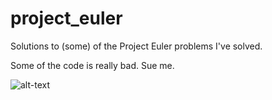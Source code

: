 # project_euler
Solutions to (some) of the Project Euler problems I've solved.

Some of the code is really bad. Sue me.

![alt-text](https://projecteuler.net/profile/mnicholson.png "Project Euler")
